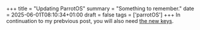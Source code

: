 +++
title = "Updating ParrotOS"
summary = "Something to remember."
date = 2025-06-01T08:10:34+01:00
draft = false
tags = ['parrotOS']
+++
In continuation to my prebvious post, you will also need [the new keys](https://www.parrotsec.org/blog/2025-01-11-parrot-gpg-keys/).
